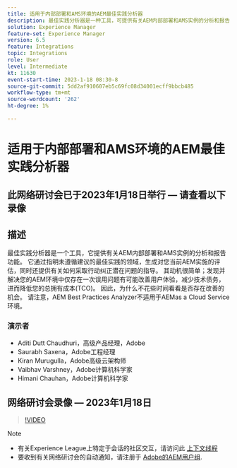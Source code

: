 ```yaml
---
title: 适用于内部部署和AMS环境的AEM最佳实践分析器
description: 最佳实践分析器是一种工具，可提供有关AEM内部部署和AMS实例的分析和报告功能。 它通过指明未遵循建议的最佳实践的领域，生成对您当前AEM实施的评估，同时还提供有关如何采取行动纠正潜在问题的指导。
solution: Experience Manager
feature-set: Experience Manager
version: 6.5
feature: Integrations
topic: Integrations
role: User
level: Intermediate
kt: 11630
event-start-time: 2023-1-18 08:30-8
source-git-commit: 5dd2af910607eb5c69fc08d34001ecff9bbcb485
workflow-type: tm+mt
source-wordcount: '262'
ht-degree: 1%

---
```


# 适用于内部部署和AMS环境的AEM最佳实践分析器

## 此网络研讨会已于2023年1月18日举行 — 请查看以下录像

## 描述

最佳实践分析器是一个工具，它提供有关AEM内部部署和AMS实例的分析和报告功能。 它通过指明未遵循建议的最佳实践的领域，生成对您当前AEM实施的评估，同时还提供有关如何采取行动纠正潜在问题的指导。 其动机很简单；发现并解决您的AEM环境中仅存在一次误用问题有可能改善用户体验，减少技术债务，进而降低您的总拥有成本(TCO)。 因此，为什么不花些时间看看是否存在改善的机会。
请注意，AEM Best Practices Analyzer不适用于AEMas a Cloud Service环境。

### 演示者

* Aditi Dutt Chaudhuri，高级产品经理，Adobe
* Saurabh Saxena，Adobe工程经理
* Kiran Murugulla，Adobe高级云架构师
* Vaibhav Varshney，Adobe计算机科学家
* Himani Chauhan，Adobe计算机科学家

## 网络研讨会录像 — 2023年1月18日

>[!VIDEO](https://video.tv.adobe.com/v/3413364/)

>[!NOTE]
>
>* 有关Experience League上特定于会话的社区交互，请访问此 [上下文线程](https://bit.ly/3Z6AyM1)
>* 要收到有关网络研讨会的自动通知，请注册于 [Adobe的AEM用户组](https://aem-augs.adobe.com/).

